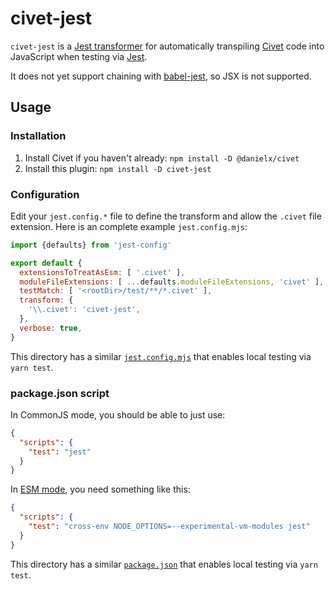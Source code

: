 # civet-jest

`civet-jest` is a [Jest transformer](https://jestjs.io/docs/code-transformation)
for automatically transpiling [Civet](https://civet.dev/) code into JavaScript
when testing via [Jest](https://jestjs.io/).

It does not yet support chaining with
[babel-jest](https://github.com/jestjs/jest/tree/main/packages/babel-jest),
so JSX is not supported.

## Usage

### Installation

1. Install Civet if you haven't already: `npm install -D @danielx/civet`
2. Install this plugin: `npm install -D civet-jest`

### Configuration

Edit your `jest.config.*` file to define the transform and allow the `.civet`
file extension.  Here is an complete example `jest.config.mjs`:

```js
import {defaults} from 'jest-config'

export default {
  extensionsToTreatAsEsm: [ '.civet' ],
  moduleFileExtensions: [ ...defaults.moduleFileExtensions, 'civet' ],
  testMatch: [ '<rootDir>/test/**/*.civet' ],
  transform: {
    '\\.civet': 'civet-jest',
  },
  verbose: true,
}
```

This directory has a similar [`jest.config.mjs`](jest.config.mjs)
that enables local testing via `yarn test`.

### package.json script

In CommonJS mode, you should be able to just use:

```json
{
  "scripts": {
    "test": "jest"
  }
}
```

In [ESM mode](https://jestjs.io/docs/ecmascript-modules),
you need something like this:

```json
{
  "scripts": {
    "test": "cross-env NODE_OPTIONS=--experimental-vm-modules jest"
  }
}
```

This directory has a similar [`package.json`](package.json)
that enables local testing via `yarn test`.
